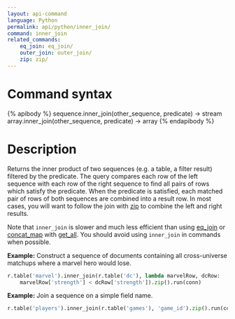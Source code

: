 ```yaml
---
layout: api-command
language: Python
permalink: api/python/inner_join/
command: inner_join
related_commands:
    eq_join: eq_join/
    outer_join: outer_join/
    zip: zip/
---
```


# Command syntax #

{% apibody %}
sequence.inner_join(other_sequence, predicate) &rarr; stream
array.inner_join(other_sequence, predicate) &rarr; array
{% endapibody %}

# Description #

Returns the inner product of two sequences (e.g. a table, a filter result) filtered by the predicate. The query compares each row of the left sequence with each row of the right sequence to find all pairs of rows which satisfy the predicate. When the predicate is satisfied, each matched pair of rows of both sequences are combined into a result row. In most cases, you will want to follow the join with [zip](/api/python/zip) to combine the left and right results.

Note that `inner_join` is slower and much less efficient than using [eq_join](/api/python/eq_join/) or [concat_map](/api/python/concat_map/) with [get_all](/api/python/get_all/). You should avoid using `inner_join` in commands when possible.

__Example:__ Construct a sequence of documents containing all cross-universe matchups where a marvel hero would lose.

```py
r.table('marvel').inner_join(r.table('dc'), lambda marvelRow, dcRow:
    marvelRow['strength'] < dcRow['strength']).zip().run(conn)
```

__Example:__ Join a sequence on a simple field name.

```py
r.table('players').inner_join(r.table('games'), 'game_id').zip().run(conn)
```
